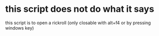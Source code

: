 # this script does not do what it says
this script is to open a rickroll (only closable with alt+f4 or by pressing windows key)
